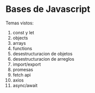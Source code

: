 # Bases de Javascript

Temas vistos:

1. const y let
2. objects
3. arrays
4. functions
5. desestructuracion de objetos
6. desestructuracion de arreglos
7. import/export
8. promesas
9. fetch api
10. axios
11. async/await
